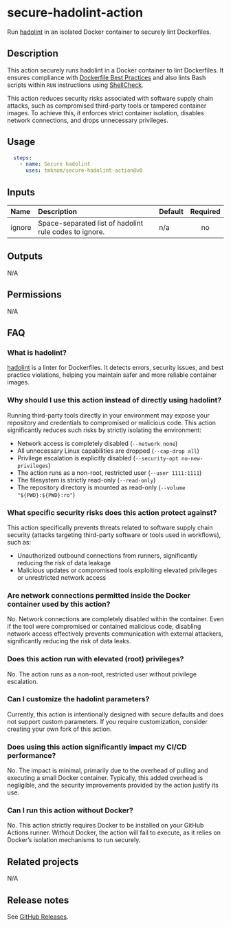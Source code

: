 # secure-hadolint-action

Run [hadolint][hadolint] in an isolated Docker container to securely lint Dockerfiles.

<!-- actdocs start -->

## Description

This action securely runs hadolint in a Docker container to lint Dockerfiles.
It ensures compliance with [Dockerfile Best Practices][best_practices] and also lints Bash scripts within `RUN` instructions using [ShellCheck][shell_check].

This action reduces security risks associated with software supply chain attacks, such as compromised third-party tools or tampered container images.
To achieve this, it enforces strict container isolation, disables network connections, and drops unnecessary privileges.

## Usage

```yaml
  steps:
    - name: Secure hadolint
      uses: tmknom/secure-hadolint-action@v0
```

## Inputs

| Name | Description | Default | Required |
| :--- | :---------- | :------ | :------: |
| ignore | Space-separated list of hadolint rule codes to ignore. | n/a | no |

## Outputs

N/A

<!-- actdocs end -->

## Permissions

N/A

## FAQ

### What is hadolint?

[hadolint][hadolint] is a linter for Dockerfiles.
It detects errors, security issues, and best practice violations, helping you maintain safer and more reliable container images.

### Why should I use this action instead of directly using hadolint?

Running third-party tools directly in your environment may expose your repository and credentials to compromised or malicious code.
This action significantly reduces such risks by strictly isolating the environment:

- Network access is completely disabled (`--network none`)
- All unnecessary Linux capabilities are dropped (`--cap-drop all`)
- Privilege escalation is explicitly disabled (`--security-opt no-new-privileges`)
- The action runs as a non-root, restricted user  (`--user 1111:1111`)
- The filesystem is strictly read-only (`--read-only`)
- The repository directory is mounted as read-only (`--volume "${PWD}:${PWD}:ro"`)

### What specific security risks does this action protect against?

This action specifically prevents threats related to software supply chain security (attacks targeting third-party software or tools used in workflows), such as:

- Unauthorized outbound connections from runners, significantly reducing the risk of data leakage
- Malicious updates or compromised tools exploiting elevated privileges or unrestricted network access

### Are network connections permitted inside the Docker container used by this action?

No. Network connections are completely disabled within the container.
Even if the tool were compromised or contained malicious code, disabling network access effectively prevents communication with external attackers, significantly reducing the risk of data leaks.

### Does this action run with elevated (root) privileges?

No. The action runs as a non-root, restricted user without privilege escalation.

### Can I customize the hadolint parameters?

Currently, this action is intentionally designed with secure defaults and does not support custom parameters.
If you require customization, consider creating your own fork of this action.

### Does using this action significantly impact my CI/CD performance?

No. The impact is minimal, primarily due to the overhead of pulling and executing a small Docker container.
Typically, this added overhead is negligible, and the security improvements provided by the action justify its use.

### Can I run this action without Docker?

No. This action strictly requires Docker to be installed on your GitHub Actions runner.
Without Docker, the action will fail to execute, as it relies on Docker’s isolation mechanisms to run securely.

## Related projects

N/A

## Release notes

See [GitHub Releases][releases].

[hadolint]: https://github.com/hadolint/hadolint
[best_practices]: https://docs.docker.com/develop/develop-images/dockerfile_best-practices/
[shell_check]: https://github.com/koalaman/shellcheck
[releases]: https://github.com/tmknom/secure-hadolint-action/releases
